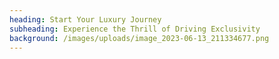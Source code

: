 ```yaml
---
heading: Start Your Luxury Journey
subheading: Experience the Thrill of Driving Exclusivity
background: /images/uploads/image_2023-06-13_211334677.png
---
```

